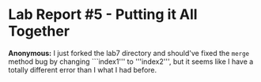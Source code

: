 # Lab Report #5 - Putting it All Together

**Anonymous:**
I just forked the lab7 directory and should've fixed the ```merge``` method bug by changing ```index1''' to '''index2''', but it seems like I have a totally different error than I what I had before.
